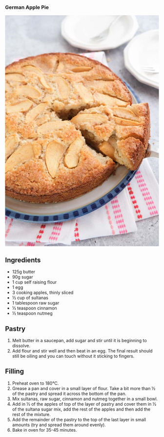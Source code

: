 ### German Apple Pie
<img src="recipes/german_apple_pie.jpg" class="img-responsive" alt="">

## Ingredients
* 125g butter
* 90g sugar
* 1 cup self raising flour
* 1 egg
* 3 cooking apples, thinly sliced
* ½ cup of sultanas
* 1 tablespoon raw sugar
* ½ teaspoon cinnamon
* ½ teaspoon nutmeg

## Pastry
1. Melt butter in a saucepan, add sugar and stir until it is beginning to dissolve.
2. Add flour and stir well and then beat in an egg. The final result should still be oiling and you can touch without it sticking to fingers.

## Filling
1. Preheat oven to 180°C.
2. Grease a pan and cover in a small layer of flour. Take a bit more than ½ of the pastry and spread it across the bottom of the pan.
3. Mix sultanas, raw sugar, cinnamon and nutmeg together in a small bowl.
4. Add in ½ of the apples of top of the layer of pastry and cover them in ½ of the sultana sugar mix, add the rest of the apples and then add the rest of the mixture.
5. Add the remainder of the pastry to the top of the last layer in small amounts (try and spread them around evenly).
6. Bake in oven for 35-45 minutes.